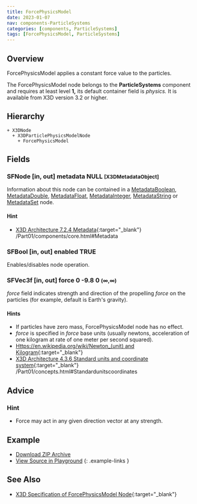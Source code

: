 ```yaml
---
title: ForcePhysicsModel
date: 2023-01-07
nav: components-ParticleSystems
categories: [components, ParticleSystems]
tags: [ForcePhysicsModel, ParticleSystems]
---
```

<style>
.post h3 {
  word-spacing: 0.2em;
}
</style>

## Overview

ForcePhysicsModel applies a constant force value to the particles.

The ForcePhysicsModel node belongs to the **ParticleSystems** component and requires at least level **1,** its default container field is *physics.* It is available from X3D version 3.2 or higher.

## Hierarchy

```
+ X3DNode
  + X3DParticlePhysicsModelNode
    + ForcePhysicsModel
```

## Fields

### SFNode [in, out] **metadata** NULL <small>[X3DMetadataObject]</small>

Information about this node can be contained in a [MetadataBoolean](/x_ite/components/core/metadataboolean/), [MetadataDouble](/x_ite/components/core/metadatadouble/), [MetadataFloat](/x_ite/components/core/metadatafloat/), [MetadataInteger](/x_ite/components/core/metadatainteger/), [MetadataString](/x_ite/components/core/metadatastring/) or [MetadataSet](/x_ite/components/core/metadataset/) node.

#### Hint

- [X3D Architecture 7.2.4 Metadata](https://www.web3d.org/specifications/X3Dv4/ISO-IEC19775-1v4-IS){:target="_blank"} /Part01/components/core.html#Metadata

### SFBool [in, out] **enabled** TRUE

Enables/disables node operation.

### SFVec3f [in, out] **force** 0 -9.8 0 <small>(∞,∞)</small>

*force* field indicates strength and direction of the propelling *force* on the particles (for example, default is Earth's gravity).

#### Hints

- If particles have zero mass, ForcePhysicsModel node has no effect.
- *force* is specified in *force* base units (usually newtons, acceleration of one kilogram at rate of one meter per second squared).
- [Https://en.wikipedia.org/wiki/Newton_(unit) and Kilogram](https://en.wikipedia.org/wiki/Kilogram){:target="_blank"}
- [X3D Architecture 4.3.6 Standard units and coordinate system](https://www.web3d.org/specifications/X3Dv4/ISO-IEC19775-1v4-IS){:target="_blank"} /Part01/concepts.html#Standardunitscoordinates

## Advice

### Hint

- Force may act in any given direction vector at any strength.

## Example

<x3d-canvas src="https://create3000.github.io/media/examples/ParticleSystems/ForcePhysicsModel/ForcePhysicsModel.x3d" update="auto"></x3d-canvas>

- [Download ZIP Archive](https://create3000.github.io/media/examples/ParticleSystems/ForcePhysicsModel/ForcePhysicsModel.zip)
- [View Source in Playground](/x_ite/playground/?url=https://create3000.github.io/media/examples/ParticleSystems/ForcePhysicsModel/ForcePhysicsModel.x3d)
{: .example-links }

## See Also

- [X3D Specification of ForcePhysicsModel Node](https://www.web3d.org/documents/specifications/19775-1/V4.0/Part01/components/particleSystems.html#ForcePhysicsModel){:target="_blank"}
